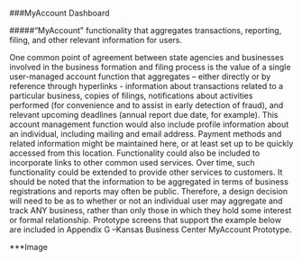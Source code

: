 ###MyAccount Dashboard

#####“MyAccount” functionality that aggregates transactions, reporting, filing, and other relevant information for users.

One common point of agreement between state agencies and businesses involved in the business formation and filing process is the value of a single user-managed account function that aggregates – either directly or by reference through hyperlinks - information about transactions related to a particular business, copies of filings, notifications about activities performed (for convenience and to assist in early detection of fraud), and relevant upcoming deadlines (annual report due date, for example).  This account management function would also include profile information about an individual, including mailing and email address. Payment methods and related information might be maintained here, or at least set up to be quickly accessed from this location.  Functionality could also be included to incorporate links to other common used services.  Over time, such functionality could be extended to provide other services to customers.  It should be noted that the information to be aggregated in terms of business registrations and reports may often be public. Therefore, a design decision will need to be as to whether or not an individual user may aggregate and track ANY business, rather than only those in which they hold some interest or formal relationship. Prototype screens that support the example below are included in Appendix G –Kansas Business Center MyAccount Prototype.

***Image
